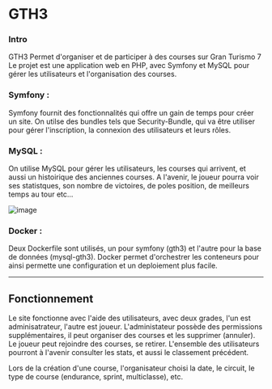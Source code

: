 # GTH3

### Intro

GTH3 Permet d'organiser et de participer à des courses sur Gran Turismo 7
Le projet est une application web en PHP, avec Symfony et MySQL pour gérer les utilisateurs et l'organisation des courses.

### Symfony :
Symfony fournit des fonctionnalités qui offre un gain de temps pour créer un site. On utilse des bundles tels que Security-Bundle, qui va être utiliser pour gérer l'inscription, la connexion des utilisateurs et leurs rôles.

### MySQL :
On utilise MySQL pour gérer les utilisateurs, les courses qui arrivent, et aussi un histoirique des anciennes courses.
A l'avenir, le joueur pourra voir ses statistques, son nombre de victoires, de poles position, de meilleurs temps au tour etc...

![image](https://github.com/Tahyme/GTH3/assets/68480140/3355737e-b803-4f25-a8b8-422c7666dd59)


### Docker :
Deux Dockerfile sont utilisés, un pour symfony (gth3) et l'autre pour la base de données (mysql-gth3).
Docker permet d'orchestrer les conteneurs pour ainsi permette une configuration et un deploiement plus facile.

---------------

## Fonctionnement

Le site fonctionne avec l'aide des utilisateurs, avec deux grades, l'un est adminisatrateur, l'autre est joueur.
L'administateur possède des permissions supplémentaires, il peut organiser des courses et les supprimer (annuler).
Le joueur peut rejoindre des courses, se retirer.
L'ensemble des utilisateurs pourront à l'avenir consulter les stats, et aussi le classement précédent.

Lors de la création d'une course, l'organisateur choisi la date, le circuit, le type de course (endurance, sprint, multiclasse), etc.

